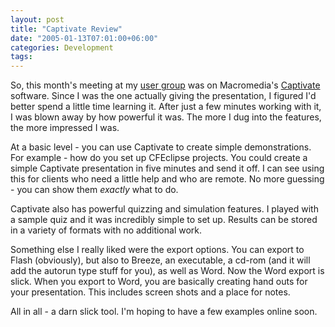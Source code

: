 ```yaml
---
layout: post
title: "Captivate Review"
date: "2005-01-13T07:01:00+06:00"
categories: Development 
tags: 
---
```


So, this month's meeting at my <a href="http://www.acadianammug.org">user group</a> was on Macromedia's <a href="http://www.macromedia.com/software/captivate/">Captivate</a> software. Since I was the one actually giving the presentation, I figured I'd better spend a little time learning it. After just a few minutes working with it, I was blown away by how powerful it was. The more I dug into the features, the more impressed I was. 

At a basic level - you can use Captivate to create simple demonstrations. For example - how do you set up CFEclipse projects. You could create a simple Captivate presentation in five minutes and send it off. I can see using this for clients who need a little help and who are remote. No more guessing - you can show them <i>exactly</i> what to do.

Captivate also has powerful quizzing and simulation features. I played with a sample quiz and it was incredibly simple to set up. Results can be stored in a variety of formats with no additional work.

Something else I really liked were the export options. You can export to Flash (obviously), but also to Breeze, an executable, a cd-rom (and it will add the autorun type stuff for you), as well as Word. Now the Word export is slick. When you export to Word, you are basically creating hand outs for your presentation. This includes screen shots and a place for notes.

All in all - a darn slick tool. I'm hoping to have a few examples online soon.